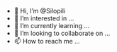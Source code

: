 - 👋 Hi, I’m @Silopili
- 👀 I’m interested in ...
- 🌱 I’m currently learning ...
- 💞️ I’m looking to collaborate on ...
- 📫 How to reach me ...

<!---
Silopili/Silopili is a ✨ special ✨ repository because its `README.md` (this file) appears on your GitHub profile.
You can click the Preview link to take a look at your changes.
--->
